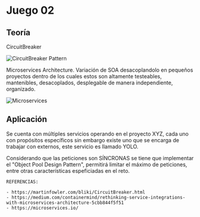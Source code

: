 # Juego 02

## Teoría
CircuitBreaker

![CircuitBreaker Pattern](https://martinfowler.com/bliki/images/circuitBreaker/sketch.png)

Microservices Architecture. Variación de SOA desacoplandolo en pequeños proyectos dentro de los cuales estos son altamente testeables, mantenibles, desacoplados, desplegable de manera independiente, organizado.

![Microservices](https://cdn-images-1.medium.com/max/800/1*phGEJmeQ1j4M_a_U1d2OvA.png)

## Aplicación
Se cuenta con múltiples servicios operando en el proyecto XYZ, cada uno con propósitos específicos sin embargo existe uno que se encarga de trabajar con externos, este servicio es llamado YOLO.

Considerando que las peticiones son SÍNCRONAS se tiene que implementar el "Object Pool Design Pattern", permitirá limitar el máximo de peticiones, entre otras características espeficiadas en el reto.

```
REFERENCIAS:

- https://martinfowler.com/bliki/CircuitBreaker.html
- https://medium.com/containermind/rethinking-service-integrations-with-microservices-architecture-5cbb844f5f51
- https://microservices.io/
```  